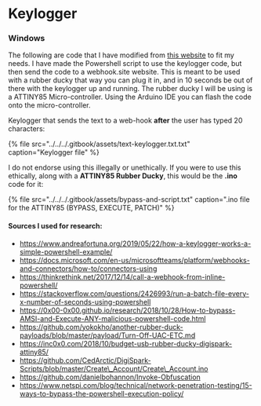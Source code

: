 # Keylogger

### Windows

The following are code that I have modified from [this website](https://www.andreafortuna.org/2019/05/22/how-a-keylogger-works-a-simple-powershell-example/) to fit my needs. I have made the Powershell script to use the keylogger code, but then send the code to a webhook.site website. This is meant to be used with a rubber ducky that way you can plug it in, and in 10 seconds be out of there with the keylogger up and running. The rubber ducky I will be using is a ATTINY85 Micro-controller. Using the Arduino IDE you can flash the code onto the micro-controller.

Keylogger that sends the text to a web-hook **after** the user has typed 20 characters:

{% file src="../../../.gitbook/assets/text-keylogger.txt.txt" caption="Keylogger file" %}

I do not endorse using this illegally or unethically. If you were to use this ethically, along with a **ATTINY85 Rubber Ducky**, this would be the **.ino** code for it:

{% file src="../../../.gitbook/assets/bypass-and-script.txt" caption=".ino file for the ATTINY85 \(BYPASS, EXECUTE, PATCH\)" %}

#### Sources I used for research:

* https://www.andreafortuna.org/2019/05/22/how-a-keylogger-works-a-simple-powershell-example/​
* https://docs.microsoft.com/en-us/microsoftteams/platform/webhooks-and-connectors/how-to/connectors-using​
* https://thinkrethink.net/2017/12/14/call-a-webhook-from-inline-powershell/​
* https://stackoverflow.com/questions/2426993/run-a-batch-file-every-x-number-of-seconds-using-powershell​
* https://0x00-0x00.github.io/research/2018/10/28/How-to-bypass-AMSI-and-Execute-ANY-malicious-powershell-code.html​
* https://github.com/yokokho/another-rubber-duck-payloads/blob/master/payload/Turn-Off-UAC-ETC.md​
* https://inc0x0.com/2018/10/budget-usb-rubber-ducky-digispark-attiny85/​
* https://github.com/CedArctic/DigiSpark-Scripts/blob/master/Create\_Account/Create\_Account.ino​
* https://github.com/danielbohannon/Invoke-Obfuscation​
* https://www.netspi.com/blog/technical/network-penetration-testing/15-ways-to-bypass-the-powershell-execution-policy/​

